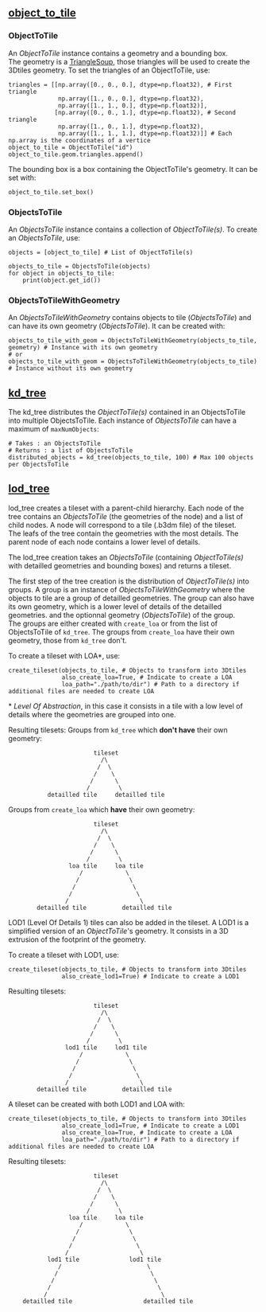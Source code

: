 ## [object_to_tile](Common/object_to_tile.py)
### ObjectToTile
An _ObjectToTile_ instance contains a geometry and a bounding box.  
The geometry is a [TriangleSoup](https://github.com/VCityTeam/py3dtiles/blob/master/py3dtiles/wkb_utils.py), those triangles will be used to create the 3Dtiles geometry.
To set the triangles of an ObjectToTile, use:  
```
triangles = [[np.array([0., 0., 0.], dtype=np.float32), # First triangle
              np.array([1., 0., 0.], dtype=np.float32),
              np.array([1., 1., 0.], dtype=np.float32)],
             [np.array([0., 0., 1.], dtype=np.float32), # Second triangle
              np.array([1., 0., 1.], dtype=np.float32),
              np.array([1., 1., 1.], dtype=np.float32)]] # Each np.array is the coordinates of a vertice
object_to_tile = ObjectToTile("id")
object_to_tile.geom.triangles.append()
```
The bounding box is a box containing the ObjectToTile's geometry. It can be set with:
```
object_to_tile.set_box()
```

### ObjectsToTile
An _ObjectsToTile_ instance contains a collection of _ObjectToTile(s)_. To create an _ObjectsToTile_, use:
```
objects = [object_to_tile] # List of ObjectToTile(s)

objects_to_tile = ObjectsToTile(objects)
for object in objects_to_tile:
    print(object.get_id())
```

### ObjectsToTileWithGeometry
An _ObjectsToTileWithGeometry_ contains objects to tile (_ObjectsToTile_) and can have its own geometry (_ObjectsToTile_).
It can be created with:
```
objects_to_tile_with_geom = ObjectsToTileWithGeometry(objects_to_tile, geometry) # Instance with its own geometry
# or
objects_to_tile_with_geom = ObjectsToTileWithGeometry(objects_to_tile) # Instance without its own geometry
```

## [kd_tree](Common/kd_tree.py)
The kd_tree distributes the _ObjectToTile(s)_ contained in an ObjectsToTile into multiple ObjectsToTile. Each instance of _ObjectsToTile_ can have a maximum of `maxNumObjects`:
```
# Takes : an ObjectsToTile
# Returns : a list of ObjectsToTile
distributed_objects = kd_tree(objects_to_tile, 100) # Max 100 objects per ObjectsToTile
```

## [lod_tree](https://github.com/VCityTeam/py3dtilers/blob/CityTiler_with_LodTree/py3dtilers/Common/lod_tree.py)
lod_tree creates a tileset with a parent-child hierarchy. Each node of the tree contains an _ObjectsToTile_ (the geometries of the node) and a list of child nodes.
A node will correspond to a tile (.b3dm file) of the tileset.  
The leafs of the tree contain the geometries with the most details. The parent node of each node contains a lower level of details.

The lod_tree creation takes an _ObjectsToTile_ (containing _ObjectToTile(s)_ with detailled geometries and bounding boxes) and returns a tileset.

The first step of the tree creation is the distribution of _ObjectToTile(s)_ into groups. A group is an instance of _ObjectsToTileWithGeometry_ where the objects to tile are a group of detailled geometries. The group can also have its own geometry, which is a lower level of details of the detailled geometries.
and the optionnal geometry (_ObjectsToTile_) of the group.  
The groups are either created with `create_loa` or from the list of ObjectsToTile of `kd_tree`. The groups from `create_loa` have their own geometry, those from `kd_tree` don't.

To create a tileset with LOA\*, use:
```
create_tileset(objects_to_tile, # Objects to transform into 3Dtiles
               also_create_loa=True, # Indicate to create a LOA
               loa_path="./path/to/dir") # Path to a directory if additional files are needed to create LOA
```
\* _Level Of Abstraction_, in this case it consists in a tile with a low level of details where the geometries are grouped into one.

Resulting tilesets:
Groups from `kd_tree` which __don't have__ their own geometry:

                            tileset
                              /\
                             /  \
                            /    \
                           /      \
                          /        \
               detailled tile     detailled tile
               
Groups from `create_loa` which __have__ their own geometry:

                            tileset
                              /\
                             /  \
                            /    \
                           /      \
                          /        \
                     loa tile     loa tile
                        /            \  
                       /              \
                      /                \
                     /                  \
                    /                    \
            detailled tile          detailled tile
            
LOD1 (Level Of Details 1) tiles can also be added in the tileset. A LOD1 is a simplified version of an _ObjectToTile_'s geometry.
It consists in a 3D extrusion of the footprint of the geometry.

To create a tileset with LOD1, use:
```
create_tileset(objects_to_tile, # Objects to transform into 3Dtiles
               also_create_lod1=True) # Indicate to create a LOD1
```
Resulting tilesets:

                            tileset
                              /\
                             /  \
                            /    \
                           /      \
                          /        \
                    lod1 tile     lod1 tile
                        /            \  
                       /              \
                      /                \
                     /                  \
                    /                    \
            detailled tile          detailled tile
            
A tileset can be created with both LOD1 and LOA with:
```
create_tileset(objects_to_tile, # Objects to transform into 3Dtiles
               also_create_lod1=True, # Indicate to create a LOD1
               also_create_loa=True, # Indicate to create a LOA
               loa_path="./path/to/dir") # Path to a directory if additional files are needed to create LOA
```
Resulting tilesets:

                            tileset
                              /\
                             /  \
                            /    \
                           /      \
                          /        \
                     loa tile     loa tile
                        /            \
                       /              \
                      /                \
                     /                  \
                    /                    \
               lod1 tile              lod1 tile
                  /                        \  
                 /                          \
                /                            \
               /                              \
              /                                \
        detailled tile                    detailled tile
